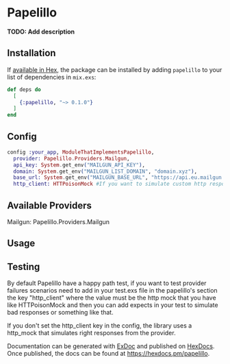 # Papelillo

**TODO: Add description**

## Installation

If [available in Hex](https://hex.pm/docs/publish), the package can be installed
by adding `papelillo` to your list of dependencies in `mix.exs`:

```elixir
def deps do
  [
    {:papelillo, "~> 0.1.0"}
  ]
end
```

## Config

```elixir
config :your_app, ModuleThatImplementsPapelillo,
  provider: Papelillo.Providers.Mailgun,
  api_key: System.get_env("MAILGUN_API_KEY"),
  domain: System.get_env("MAILGUN_LIST_DOMAIN", "domain.xyz"),
  base_url: System.get_env("MAILGUN_BASE_URL", "https://api.eu.mailgun.net/v3"),
  http_client: HTTPoisonMock #If you want to simulate custom http responses

```

## Available Providers

Mailgun: Papelillo.Providers.Mailgun


## Usage



## Testing

By default Papelillo have a happy path test, if you want to test provider failures scenarios need to add in your test.exs file in the papelillo's section the key "http_client" where the value must be the http mock that you have like HTTPoisonMock and then you can add expects in your test to simulate bad responses or something like that.

If you don't set the http_client key in the config, the library uses a http_mock that simulates right responses from the provider.


Documentation can be generated with [ExDoc](https://github.com/elixir-lang/ex_doc)
and published on [HexDocs](https://hexdocs.pm). Once published, the docs can
be found at <https://hexdocs.pm/papelillo>.

